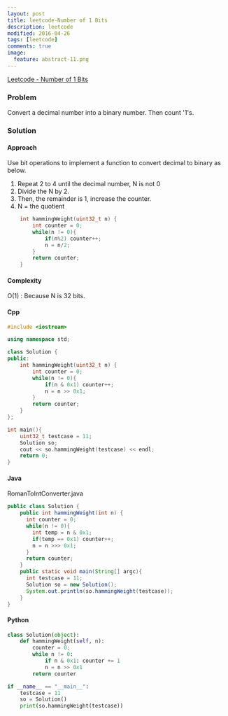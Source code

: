 ```yaml
---
layout: post
title: leetcode-Number of 1 Bits
description: leetcode
modified: 2016-04-26
tags: [leetcode]
comments: true
image:
  feature: abstract-11.png
---
```

[Leetcode - Number of 1 Bits](https://leetcode.com/problems/number-of-1-bits/)

### Problem

Convert a decimal number into a binary number. Then count '1's.

### Solution 

#### Approach

Use bit operations to implement a function to convert decimal to binary as below.

1. Repeat 2 to 4 until the decimal number, N is not 0
2. Divide the N by 2. 
3. Then, the remainder is 1, increase the counter.
4. N = the quotient

```cpp
    int hammingWeight(uint32_t n) {
        int counter = 0;
        while(n != 0){
            if(n%2) counter++;
            n = n/2;
        } 
        return counter;
    }
```

#### Complexity

O(1) : Because N is 32 bits. 

#### Cpp

```cpp
#include <iostream>

using namespace std;

class Solution {
public:
    int hammingWeight(uint32_t n) {
        int counter = 0;
        while(n != 0){
            if(n & 0x1) counter++;
            n = n >> 0x1;
        } 
        return counter;
    }
};

int main(){
    uint32_t testcase = 11;
    Solution so;
    cout << so.hammingWeight(testcase) << endl;
    return 0;
}
```
#### Java

RomanToIntConverter.java 

```java
public class Solution {
    public int hammingWeight(int n) {
      int counter = 0;
      while(n != 0){
        int temp = n & 0x1;
        if(temp == 0x1) counter++;
        n = n >>> 0x1;
      }
      return counter; 
    }
    public static void main(String[] argc){
      int testcase = 11;
      Solution so = new Solution();
      System.out.println(so.hammingWeight(testcase));
    }
} 
```

#### Python

```python
class Solution(object):
    def hammingWeight(self, n):
        counter = 0;
        while n != 0:
            if n & 0x1: counter += 1
            n = n >> 0x1
        return counter

if __name__ == "__main__":
    testcase = 11 
    so = Solution()
    print(so.hammingWeight(testcase))
```
